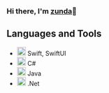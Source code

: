 ### Hi there, I'm [zunda](https://twitter.com/zunda_pixel)👋

## Languages and Tools

- <code><img height="20" src="https://cdn.jsdelivr.net/gh/devicons/devicon/icons/swift/swift-original.svg" /></code> Swift, SwiftUI
- <code><img height="20" src="https://cdn.jsdelivr.net/gh/devicons/devicon/icons/csharp/csharp-original.svg" /></code> C#
- <code><img height="20" src="https://cdn.jsdelivr.net/gh/devicons/devicon/icons/java/java-original.svg" /></code> Java
- <code><img height="20" src="https://cdn.jsdelivr.net/gh/devicons/devicon/icons/dot-net/dot-net-original.svg" /></code> .Net
